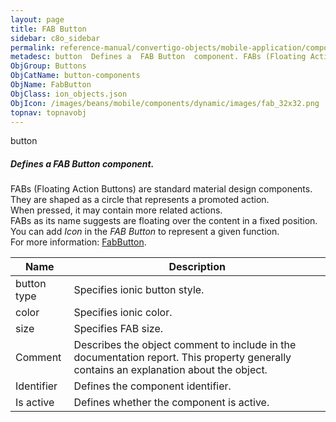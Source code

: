 ```yaml
---
layout: page
title: FAB Button
sidebar: c8o_sidebar
permalink: reference-manual/convertigo-objects/mobile-application/components/button-components/fab-button/
metadesc: button  Defines a  FAB Button  component. FABs (Floating Action Buttons) are standard material design components. They are shaped as a circle that rep
ObjGroup: Buttons
ObjCatName: button-components
ObjName: FabButton
ObjClass: ion_objects.json
ObjIcon: /images/beans/mobile/components/dynamic/images/fab_32x32.png
topnav: topnavobj
---
```

button<br/>

##### Defines a <i>FAB Button</i> component.<br/>
FABs (Floating Action Buttons) are standard material design components.<br/>
They are shaped as a circle that represents a promoted action.<br/>
When pressed, it may contain more related actions.<br/>
FABs as its name suggests are floating over the content in a fixed position.<br/>
You can add <i>Icon</i> in the <i>FAB Button</i> to represent a given function.<br/>
 For more information: <a href='https://ionicframework.com/docs/v3/api/components/fab/FabButton/' target='_blank'>FabButton</a>.

Name | Description 
--- | ---
button type | Specifies ionic button style.
color | Specifies ionic color.
size | Specifies FAB size.
Comment | Describes the object comment to include in the documentation report.  This property generally contains an explanation about the object. 
Identifier | Defines the component identifier.  
Is active | Defines whether the component is active. 

